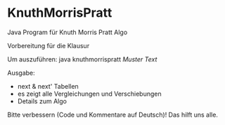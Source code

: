 # KnuthMorrisPratt
Java Program für Knuth Morris Pratt Algo

Vorbereitung für die Klausur

Um auszuführen: java knuthmorrispratt _Muster Text_

Ausgabe: 
  - next & next' Tabellen
  - es zeigt alle Vergleichungen und Verschiebungen
  - Details zum Algo
  
Bitte verbessern (Code und Kommentare auf Deutsch)! Das hilft uns alle. 
